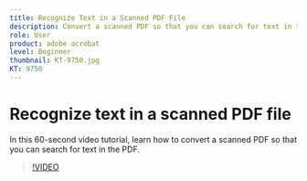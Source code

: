 ```yaml
---
title: Recognize Text in a Scanned PDF File
description: Convert a scanned PDF so that you can search for text in the PDF
role: User
product: adobe acrobat
level: Beginner
thumbnail: KT-9750.jpg
KT: 9750
---
```

# Recognize text in a scanned PDF file

In this 60-second video tutorial, learn how to convert a scanned PDF so that you can search for text in the PDF.

>[!VIDEO](https://video.tv.adobe.com/v/340081?hidetitle=true)
